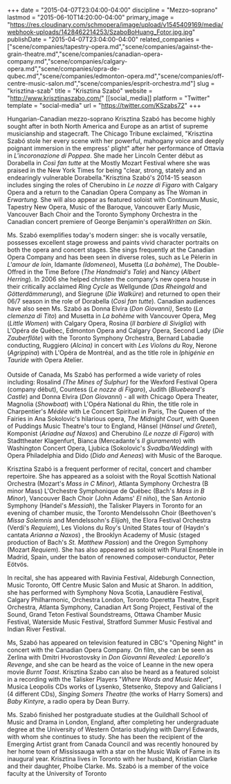 +++
date = "2015-04-07T23:04:00-04:00"
discipline = "Mezzo-soprano"
lastmod = "2015-06-10T14:20:00-04:00"
primary_image = "https://res.cloudinary.com/schmopera/image/upload/v1545409169/media/webhook-uploads/1428462214253/SzaboBoHuang_Fotor.jpg.jpg"
publishDate = "2015-04-07T23:04:00-04:00"
related_companies = ["scene/companies/tapestry-opera.md","scene/companies/against-the-grain-theatre.md","scene/companies/canadian-opera-company.md","scene/companies/calgary-opera.md","scene/companies/opra-de-qubec.md","scene/companies/edmonton-opera.md","scene/companies/off-centre-music-salon.md","scene/companies/esprit-orchestra.md"]
slug = "krisztina-szab"
title = "Krisztina Szabó"
website = "http://www.krisztinaszabo.com/"
[[social_media]]
platform = "Twitter"
template = "social-media"
url = "https://twitter.com/KSzabs72"
+++

<p>
	Hungarian-Canadian mezzo-soprano Krisztina Szabó has become highly sought after in both North America and Europe as an artist of supreme musicianship and stagecraft. The Chicago Tribune exclaimed, "Krisztina Szabó stole her every scene with her powerful, mahogany voice and deeply poignant immersion in the empress' plight" after her performance of Ottavia in <em>L'incoronazione di Poppea</em>. She made her Lincoln Center début as Dorabella in <em>Così fan tutte</em> at the Mostly Mozart Festival where she was praised in the New York Times for being "clear, strong, stately and an endearingly vulnerable Dorabella."Krisztina Szabó's 2014-15 season includes singing the roles of Cherubino in <em>Le nozze di Figaro</em> with Calgary Opera and a return to the Canadian Opera Company as The Woman in <em>Erwartung. </em>She will also appear as featured soloist with Continuum Music, Tapestry New Opera, Music of the Baroque, Vancouver Early Music, Vancouver Bach Choir and the Toronto Symphony Orchestra in the Canadian concert premiere of George Benjamin's opera<em>Written on Skin</em>.
</p>
<p>
	Ms. Szabó exemplifies today's modern singer: she is vocally versatile, possesses excellent stage prowess and paints vivid character portraits on both the opera and concert stages. She sings frequently at the Canadian Opera Company and has been seen in diverse roles, such as Le Pèlerin in <em>L'amour de loin</em>, Idamante <em>(Idomeneo</em>), Musetta (<em>La bohème</em>), The Double-Offred in the Time Before (<em>The Handmaid's Tale</em>) and Nancy (<em>Albert Herring</em>). In 2006 she helped christen the company's new opera house in their critically acclaimed <em>Ring Cycle</em> as Wellgunde (<em>Das Rheingold</em> and <em>Götterdämmerung</em>), and Siegrune (<em>Die Walküre</em>) and returned to open their 06/7 season in the role of Dorabella (<em>Così fan tutte</em>). Canadian audiences have also seen Ms. Szabó as Donna Elvira (<em>Don Giovanni)</em>, Sesto (<em>La clemenza di Tito</em>) and Musetta in <em>La bohème</em> with Vancouver Opera, Meg (<em>Little Women</em>) with Calgary Opera, Rosina (<em>Il barbiere di Siviglia</em>) with L'Opéra de Québec, Edmonton Opera and Calgary Opera, Second Lady (<em>Die Zauberflöte</em>) with the Toronto Symphony Orchestra, Bernard Labadie conducting, Ruggiero (<em>Alcina) </em>in concert with <em>Les Violons du </em>Roy, Nerone (<em>Agrippina</em>) with L'Opéra de Montréal, and as the title role in <em>Iphigénie en Tauride</em> with Opera Atelier.<br>
	 <br>
	Outside of Canada, Ms Szabó has performed a wide variety of roles including: Rosalind <em>(The Mines of Sulphur)</em> for the Wexford Festival Opera (company début), Countess (<em>Le nozze di Figaro</em>), Judith (<em>Bluebeard's Castle</em>) and Donna Elvira (<em>Don Giovanni</em>) - all with Chicago Opera Theater, Magnolia (<em>Showboat</em>) with L'Opéra National du Rhin, the title role in Charpentier's <em>Médée</em> with Le Concert Spirituel in Paris, The Queen of the Fairies in Ana Sokolovic's hilarious opera, <em>The Midnight Court</em>, with Queen of Puddings Music Theatre's tour to England, Hänsel (<em>Hänsel und Gretel</em>), Komponist (<em>Ariadne auf Naxos</em>) and Cherubino <em>(Le nozze di Figaro</em>) with Stadttheater Klagenfurt, Bianca (Mercadante's <em>Il giuramento</em>) with Washington Concert Opera, Ljubica (Sokolovic's <em>Svadba/Wedding</em>) with Opera Philadelphia and Dido (<em>Dido and Aeneas</em>) with Music of the Baroque.
</p>
<p>
	Krisztina Szabó is a frequent performer of recital, concert and chamber repertoire. She has appeared as a soloist with the Royal Scottish National Orchestra (Mozart's <em>Mass in C Minor</em>), Atlanta Symphony Orchestra (B minor Mass) L'Orchestre Symphonique de Québec (Bach's <em>Mass in B Minor</em>), Vancouver Bach Choir (John Adams' <em>El </em>niño), the San Antonio Symphony (Handel's <em>Messiah</em>), the Talisker Players in Toronto for an evening of chamber music, the Toronto Mendelssohn Choir (Beethoven's <em>Missa Solemnis</em> and Mendelssohn's <em>Elijah</em>), the Elora Festival Orchestra (Verdi's <em>Requiem</em>), Les Violons du Roy's United States tour of (Haydn's cantata <em>Arianna a Naxos</em>) , the Brooklyn Academy of Music (staged production of Bach's <em>St. Matthew Passion</em>) and the Oregon Symphony (Mozart <em>Requiem</em>). She has also appeared as soloist with Plural Ensemble in Madrid, Spain, under the baton of renowned composer-conductor, Peter Eötvös.
</p>
<p>
	In recital, she has appeared with Ravinia Festival, Aldeburgh Connection, Music Toronto, Off Centre Music Salon and Music at Sharon. In addition, she has performed with Symphony Nova Scotia, Lanaudière Festival, Calgary Philharmonic, Orchestra London, Toronto Operetta Theatre, Esprit Orchestra, Atlanta Symphony, Canadian Art Song Project, Festival of the Sound, Grand Teton Festival Soundstreams, Ottawa Chamber Music Festival, Waterside Music Festival, Stratford Summer Music Festival and Indian River Festival.
</p>
<p>
	Ms, Szabó has appeared on television featured in CBC's "Opening Night" in concert with the Canadian Opera Company. On film, she can be seen as Zerlina with Dmitri Hvorostovsky in <em>Don Giovanni Revealed: Leporello's Revenge</em>, and she can be heard as the voice of Leanne in the new opera movie <em>Burnt Toast</em>. Krisztina Szabo can also be heard as a featured soloist in a recording with the Talisker Players "<em>Where Words and Music Meet</em>", Musica Leopolis CDs works of Lysenko, Stetsenko, Stepovy and Galicians I (4 different CDs), <em>Singing Somers Theatre</em> (the works of Harry Somers) and<em> Baby Kintyre</em>, a radio opera by Dean Burry.
</p>
<p>
	Ms. Szabó finished her postgraduate studies at the Guildhall School of Music and Drama in London, England, after completing her undergraduate degree at the University of Western Ontario studying with Darryl Edwards, with whom she continues to study. She has been the recipient of the Emerging Artist grant from Canada Council and was recently honoured by her home town of Mississauga with a star on the Music Walk of Fame in its inaugural year. Krisztina lives in Toronto with her husband, Kristian Clarke and their daughter, Phoibe Clarke. Ms. Szabó is a member of the voice faculty at the University of Toronto
</p>

